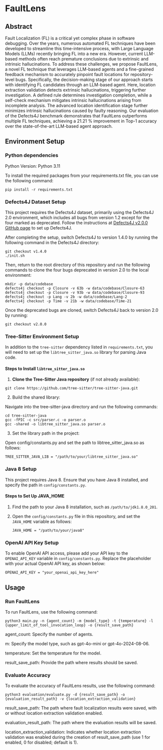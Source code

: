 # FaultLens
## Abstract
Fault Localization (FL) is a critical yet complex phase in software debugging. Over the years, numerous automated FL techniques have been developed to streamline this time-intensive process, with Large Language Models (LLMs) recently bringing FL into a new era. However, current LLM-based methods often reach premature conclusions due to extrinsic and intrinsic hallucinations. To address these challenges, we propose FaultLens, a novel FL technique that leverages LLM-based agents and a fine-grained feedback mechanism to accurately pinpoint fault locations for repository-level bugs.  Specifically, the decision-making stage of our approach starts with identifying FL candidates through an LLM-based agent. Here, location extraction validation detects extrinsic hallucinations, triggering further investigation. A defined rule determines investigation completion, while a self-check mechanism mitigates intrinsic hallucinations arising from incomplete analysis. The advanced location identification stage further minimizes intrinsic hallucinations caused by faulty reasoning. Our evaluation of the Defects4J benchmark demonstrates that FaultLens outperforms multiple FL techniques, achieving a 21.21 % improvement in Top-1 accuracy over the state-of-the-art LLM-based agent approach.

## Environment Setup
### Python dependencies
Python Version: Python 3.11

To install the required packages from your requirements.txt file, you can use the following command:
```
pip install -r requirements.txt
```

### Defects4J Dataset Setup

This project requires the Defects4J dataset, primarily using the Defects4J 2.0 environment, which includes all bugs from version 1.2 except for the four marked as deprecated. Follow the instructions at [Defects4J v2.0.0 GitHub page](https://github.com/rjust/defects4j/tree/v2.0.0) to set up Defects4J.

After completing the setup, switch Defects4J to version 1.4.0 by running the following command in the Defects4J directory:

```
git checkout v1.4.0
./init.sh
```

Then, return to the root directory of this repository and run the following commands to clone the four bugs deprecated in version 2.0 to the local environment:
```
mkdir -p data/codebase
defects4j checkout -p Closure -v 63b -w data/codebase/Closure-63
defects4j checkout -p Closure -v 93b -w data/codebase/Closure-93
defects4j checkout -p Lang -v 2b -w data/codebase/Lang-2
defects4j checkout -p Time -v 21b -w data/codebase/Time-21
```
Once the deprecated bugs are cloned, switch Defects4J back to version 2.0 by running:

```
git checkout v2.0.0
```


### Tree-Sitter Environment Setup

In addition to the `tree-sitter` dependency listed in `requirements.txt`, you will need to set up the `libtree_sitter_java.so` library for parsing Java code.

#### Steps to Install `libtree_sitter_java.so`

1. **Clone the Tree-Sitter Java repository** (if not already available):
   
```
git clone https://github.com/tree-sitter/tree-sitter-java.git
```
2. Build the shared library:

Navigate into the tree-sitter-java directory and run the following commands:
```
cd tree-sitter-java
gcc -fPIC -c src/parser.c -o parser.o
gcc -shared -o libtree_sitter_java.so parser.o
```
3. Set the library path in the project:

Open config/constants.py and set the path to libtree_sitter_java.so as follows:
```
TREE_SITTER_JAVA_LIB = "/path/to/your/libtree_sitter_java.so"
```
### Java 8 Setup

This project requires Java 8. Ensure that you have Java 8 installed, and specify the path in `config/constants.py`.

#### Steps to Set Up JAVA_HOME

1. Find the path to your Java 8 installation, such as `/path/to/jdk1.8.0_201`.

2. Open the `config/constants.py` file in this repository, and set the `JAVA_HOME` variable as follows:

   ```
   JAVA_HOME = "/path/to/your/java8"
    ```
### OpenAI API Key Setup

To enable OpenAI API access, please add your API key to the `OPENAI_API_KEY` variable in `config/constants.py`. 
Replace the placeholder with your actual OpenAI API key, as shown below:

```
OPENAI_API_KEY = "your_openai_api_key_here"
```

## Usage

### Run FaultLens

To run FaultLens, use the following command:

```
python3 main.py -n {agent_count} -m {model_type} -t {temperature} -l {upper_limit_of_tool_invocation_loop} -o {result_save_path}
```
agent_count: Specify the number of agents.


m: Specify the model type, such as gpt-4o-mini or gpt-4o-2024-08-06.


temperature: Set the temperature for the model.


result_save_path: Provide the path where results should be saved.

### Evaluate Accuracy

To evaluate the accuracy of FaultLens results, use the following command:

```
python3 evaluation/evaluate.py -d {result_save_path} -o {evaluation_result_path} -v {location_extraction_validation}
```
result_save_path: The path where fault localization results were saved, with or without location extraction validation enabled.


evaluation_result_path: The path where the evaluation results will be saved.


location_extraction_validation: Indicates whether location extraction validation was enabled during the creation of result_save_path (use 1 for enabled, 0 for disabled; default is 1).


